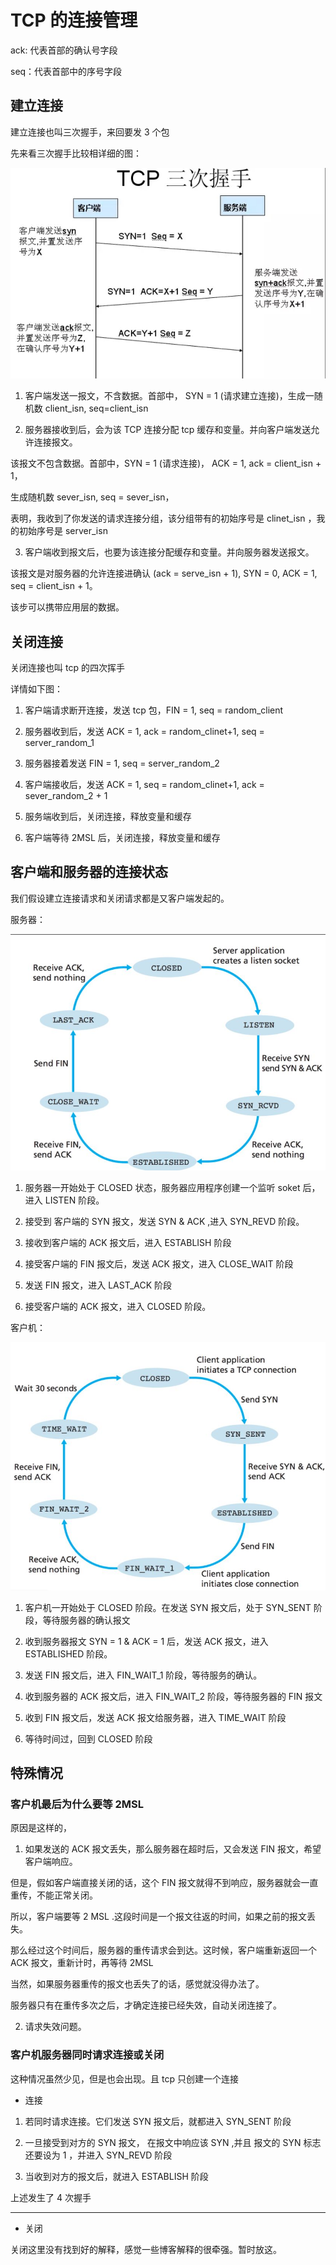 # TCP 的连接管理      

ack: 代表首部的确认号字段      

seq：代表首部中的序号字段

## 建立连接

建立连接也叫三次握手，来回要发 3 个包       

先来看三次握手比较相详细的图：      

![](./assets/tcpshakehand.jpg)         

1. 客户端发送一报文，不含数据。首部中， SYN = 1 (请求建立连接)，生成一随机数 client_isn, seq=client_isn     

2. 服务器接收到后，会为该 TCP 连接分配 tcp 缓存和变量。并向客户端发送允许连接报文。      

该报文不包含数据。首部中，SYN = 1 (请求连接)， ACK = 1, ack = client_isn + 1，       

生成随机数 sever_isn, seq = sever_isn，       

表明，我收到了你发送的请求连接分组，该分组带有的初始序号是 clinet_isn ，我的初始序号是 server_isn       

3. 客户端收到报文后，也要为该连接分配缓存和变量。并向服务器发送报文。       

该报文是对服务器的允许连接进确认 (ack =  serve_isn + 1), SYN = 0, ACK = 1, seq = client_isn + 1。       

该步可以携带应用层的数据。     


## 关闭连接

关闭连接也叫 tcp 的四次挥手       

详情如下图：      

<!-- ![](./assets/)         -->

1. 客户端请求断开连接，发送 tcp 包，FIN = 1, seq = random_client        

2. 服务器收到后，发送 ACK = 1, ack = random_clinet+1, seq = server_random_1     

3. 服务器接着发送 FIN = 1, seq = server_random_2        

4. 客户端接收后，发送 ACK = 1, seq = random_clinet+1, ack = sever_random_2 + 1      

5. 服务端收到后，关闭连接，释放变量和缓存        

6. 客户端等待 2MSL 后，关闭连接，释放变量和缓存      

## 客户端和服务器的连接状态

我们假设建立连接请求和关闭请求都是又客户端发起的。     

服务器：    

![](./assets/tcpstateserver.jpg)        

1. 服务器一开始处于 CLOSED 状态，服务器应用程序创建一个监听 soket 后，进入 LISTEN 阶段。       

2. 接受到 客户端的 SYN 报文，发送 SYN & ACK ,进入 SYN_REVD 阶段。        

3. 接收到客户端的 ACK 报文后，进入 ESTABLISH 阶段       

4. 接受客户端的 FIN 报文后，发送 ACK 报文，进入 CLOSE_WAIT 阶段        

5. 发送 FIN 报文，进入 LAST_ACK 阶段       

6. 接受客户端的 ACK 报文，进入 CLOSED 阶段。      



客户机：      

![](./assets/tcpstateclient.jpg)       

1. 客户机一开始处于 CLOSED 阶段。在发送 SYN 报文后，处于 SYN_SENT 阶段，等待服务器的确认报文        

2. 收到服务器报文 SYN = 1 & ACK = 1 后，发送 ACK 报文，进入 ESTABLISHED 阶段。         

3. 发送 FIN 报文后，进入 FIN_WAIT_1 阶段，等待服务的确认。       

4. 收到服务器的 ACK 报文后，进入 FIN_WAIT_2 阶段，等待服务器的 FIN 报文       

5. 收到 FIN 报文后，发送 ACK 报文给服务器，进入 TIME_WAIT 阶段        

6. 等待时间过，回到 CLOSED 阶段


## 特殊情况

### 客户机最后为什么要等 2MSL       

原因是这样的，        

1. 如果发送的 ACK 报文丢失，那么服务器在超时后，又会发送 FIN 报文，希望客户端响应。       

但是，假如客户端直接关闭的话，这个 FIN 报文就得不到响应，服务器就会一直重传，不能正常关闭。        

所以，客户端要等 2 MSL .这段时间是一个报文往返的时间，如果之前的报文丢失。       

那么经过这个时间后，服务器的重传请求会到达。这时候，客户端重新返回一个 ACK 报文，重新计时，再等待 2MSL       

当然，如果服务器重传的报文也丢失了的话，感觉就没得办法了。        

服务器只有在重传多次之后，才确定连接已经失效，自动关闭连接了。        

2. 请求失效问题。        

### 客户机服务器同时请求连接或关闭

这种情况虽然少见，但是也会出现。且 tcp 只创建一个连接         

- 连接      

1. 若同时请求连接。它们发送 SYN 报文后，就都进入 SYN_SENT 阶段       

2. 一旦接受到对方的 SYN 报文， 在报文中响应该 SYN ,并且 报文的 SYN 标志 还要设为 1 ，并进入 SYN_REVD 阶段        

3. 当收到对方的报文后，就进入 ESTABLISH 阶段       


上述发生了 4 次握手           

---

- 关闭          

关闭这里没有找到好的解释，感觉一些博客解释的很牵强。暂时放这。        



